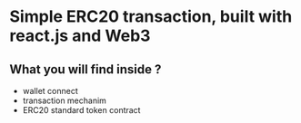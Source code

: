 # Simple ERC20 transaction, built with react.js and Web3
## What you will find inside ? 
- wallet connect
- transaction mechanim
- ERC20 standard token contract
